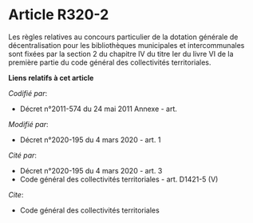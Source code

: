 # Article R320-2

Les règles relatives au concours particulier de la dotation générale de décentralisation pour les bibliothèques municipales
et intercommunales sont fixées par la section 2 du chapitre IV du titre Ier du livre VI de la première partie du code général
des collectivités territoriales.

**Liens relatifs à cet article**

_Codifié par_:

  - Décret n°2011-574 du 24 mai 2011 Annexe - art.

_Modifié par_:

  - Décret n°2020-195 du 4 mars 2020 - art. 1

_Cité par_:

  - Décret n°2020-195 du 4 mars 2020 - art. 3
  - Code général des collectivités territoriales - art. D1421-5 (V)

_Cite_:

  - Code général des collectivités territoriales
